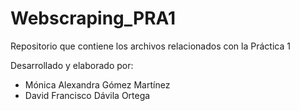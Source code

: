 # Webscraping_PRA1
Repositorio que contiene los archivos relacionados con la Práctica 1

Desarrollado y elaborado por:
- Mónica Alexandra Gómez Martínez
- David Francisco Dávila Ortega
